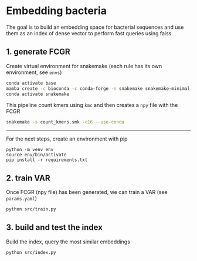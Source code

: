 # Embedding bacteria
The goal is to build an embedding space for bacterial sequences and use them as an index of dense vector to perform fast queries using faiss

## 1. generate FCGR

Create virtual environment for snakemake (each rule has its own environment, see `envs`)
```bash
conda activate base
mamba create -c bioconda -c conda-forge -n snakemake snakemake-minimal
conda activate snakemake
```

This pipeline count kmers using `kmc` and then creates a `npy` file with the FCGR
```bash
snakemake -s count_kmers.smk -c16 --use-conda
```
___
For the next steps, create an environment with pip

```
python -m venv env 
source env/bin/activate
pip install -r requirements.txt
```

## 2. train VAR
Once FCGR (npy file) has been generated, we can train a VAR (see `params.yaml`)

```bash
python src/train.py
```

## 3. build and test the index
Build the index, query the most similar embeddings
```bash 
python src/index.py
```